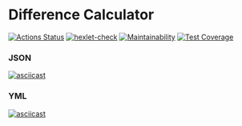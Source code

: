 # Difference Calculator

[![Actions Status](https://github.com/Anitnelav01/frontend-project-46/workflows/hexlet-check/badge.svg)](https://github.com/Anitnelav01/frontend-project-46/actions)
[![hexlet-check](https://github.com/Anitnelav01/frontend-project-46/actions/workflows/hexlet-check.yml/badge.svg)](https://github.com/Anitnelav01/frontend-project-46/actions/workflows/hexlet-check.yml)
[![Maintainability](https://api.codeclimate.com/v1/badges/0ffa1e47a86ab5a2f1c8/maintainability)](https://codeclimate.com/github/Anitnelav01/frontend-project-46/maintainability)
[![Test Coverage](https://api.codeclimate.com/v1/badges/0ffa1e47a86ab5a2f1c8/test_coverage)](https://codeclimate.com/github/Anitnelav01/frontend-project-46/test_coverage)

### JSON

[![asciicast](https://asciinema.org/a/ClXzZntE9lsOlEuLV2gNW7PrG.svg)](https://asciinema.org/a/ClXzZntE9lsOlEuLV2gNW7PrG)


### YML

[![asciicast](https://asciinema.org/a/LjdCcKWrB7i3I2ZgqQ62OvPuN.svg)](https://asciinema.org/a/LjdCcKWrB7i3I2ZgqQ62OvPuN)